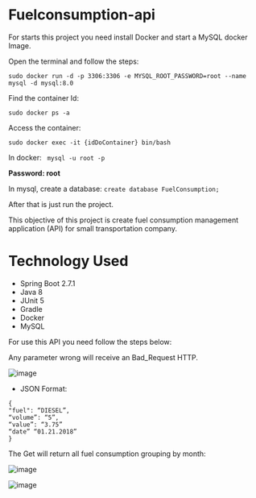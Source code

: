 # Fuelconsumption-api

For starts this project you need install Docker and start a MySQL docker Image.

Open the terminal and follow the steps:

``` sudo docker run -d -p 3306:3306 -e MYSQL_ROOT_PASSWORD=root --name mysql -d mysql:8.0 ```

Find the container Id:

``` sudo docker ps -a ```

Access the container:

``` sudo docker exec -it {idDoContainer} bin/bash ```

In docker:
```  mysql -u root -p ```

**Password: root**

In mysql, create a database:
``` create database FuelConsumption; ```

After that is just run the project.

This objective of this project is create fuel consumption management application (API) for small transportation company.

# Technology Used
* Spring Boot 2.7.1
* Java 8
* JUnit 5
* Gradle
* Docker
* MySQL

For use this API you need follow the steps below:

Any parameter wrong will receive an Bad_Request HTTP.

![image](https://user-images.githubusercontent.com/49644607/178124762-9438cd53-ce69-4c91-acb4-2017da38e164.png)

* JSON Format:
```
{
"fuel": “DIESEL”,
“volume”: “5”,
“value”: “3.75”
“date” “01.21.2018”
}
```


The Get will return all fuel consumption grouping by month:

![image](https://user-images.githubusercontent.com/49644607/178124821-3ffa8d37-546d-41d2-a9d7-c952be7b441f.png)

![image](https://user-images.githubusercontent.com/49644607/178124829-d0849674-2ef4-40fd-b492-262b3dc3d0c0.png)


